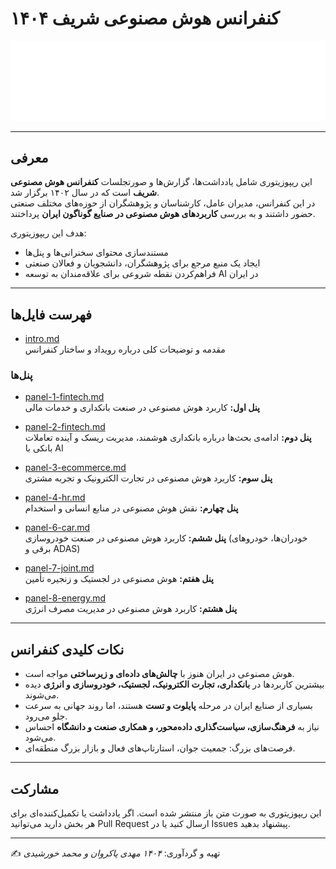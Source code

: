 # کنفرانس هوش مصنوعی شریف ۱۴۰۴

![AI Conference Banner](https://github.com/elprofesorsunny/Papers/blob/main/conferences/2025-IranAI-SharifICT/image.png)

---

## معرفی

این ریپوزیتوری شامل یادداشت‌ها، گزارش‌ها و صورتجلسات **کنفرانس هوش مصنوعی شریف** است که در سال ۱۴۰۲ برگزار شد.  
در این کنفرانس، مدیران عامل، کارشناسان و پژوهشگران از حوزه‌های مختلف صنعتی حضور داشتند و به بررسی **کاربردهای هوش مصنوعی در صنایع گوناگون ایران** پرداختند.

هدف این ریپوزیتوری:

- مستندسازی محتوای سخنرانی‌ها و پنل‌ها
- ایجاد یک منبع مرجع برای پژوهشگران، دانشجویان و فعالان صنعتی
- فراهم‌کردن نقطه شروعی برای علاقه‌مندان به توسعه AI در ایران

---

## فهرست فایل‌ها

- [intro.md](intro.md)  
  مقدمه و توضیحات کلی درباره رویداد و ساختار کنفرانس

### پنل‌ها

- [panel-1-fintech.md](panel-1-fintech.md)  
  **پنل اول:** کاربرد هوش مصنوعی در صنعت بانکداری و خدمات مالی

- [panel-2-fintech.md](panel-2-fintech.md)  
  **پنل دوم:** ادامه‌ی بحث‌ها درباره بانکداری هوشمند، مدیریت ریسک و آینده تعاملات بانکی با AI

- [panel-3-ecommerce.md](panel-3-ecommerce.md)  
  **پنل سوم:** کاربرد هوش مصنوعی در تجارت الکترونیک و تجربه مشتری

- [panel-4-hr.md](panel-4-hr.md)  
  **پنل چهارم:** نقش هوش مصنوعی در منابع انسانی و استخدام

- [panel-6-car.md](panel-6-car.md)  
  **پنل ششم:** کاربرد هوش مصنوعی در صنعت خودروسازی (خودران‌ها، خودروهای برقی و ADAS)

- [panel-7-joint.md](panel-7-joint.md)  
  **پنل هفتم:** هوش مصنوعی در لجستیک و زنجیره تأمین

- [panel-8-energy.md](panel-8-energy.md)  
  **پنل هشتم:** کاربرد هوش مصنوعی در مدیریت مصرف انرژی

---

## نکات کلیدی کنفرانس

- هوش مصنوعی در ایران هنوز با **چالش‌های داده‌ای و زیرساختی** مواجه است.
- بیشترین کاربردها در **بانکداری، تجارت الکترونیک، لجستیک، خودروسازی و انرژی** دیده می‌شوند.
- بسیاری از صنایع ایران در مرحله **پایلوت و تست** هستند، اما روند جهانی به سرعت جلو می‌رود.
- نیاز به **فرهنگ‌سازی، سیاست‌گذاری داده‌محور، و همکاری صنعت و دانشگاه** احساس می‌شود.
- فرصت‌های بزرگ: جمعیت جوان، استارتاپ‌های فعال و بازار بزرگ منطقه‌ای.

---

## مشارکت

این ریپوزیتوری به صورت متن باز منتشر شده است. اگر یادداشت یا تکمیل‌کننده‌ای برای هر بخش دارید می‌توانید Pull Request ارسال کنید یا در Issues پیشنهاد بدهید.

---

✍️ تهیه و گردآوری: _۱۴۰۴ مهدی پاکروان و محمد خورشیدی_
